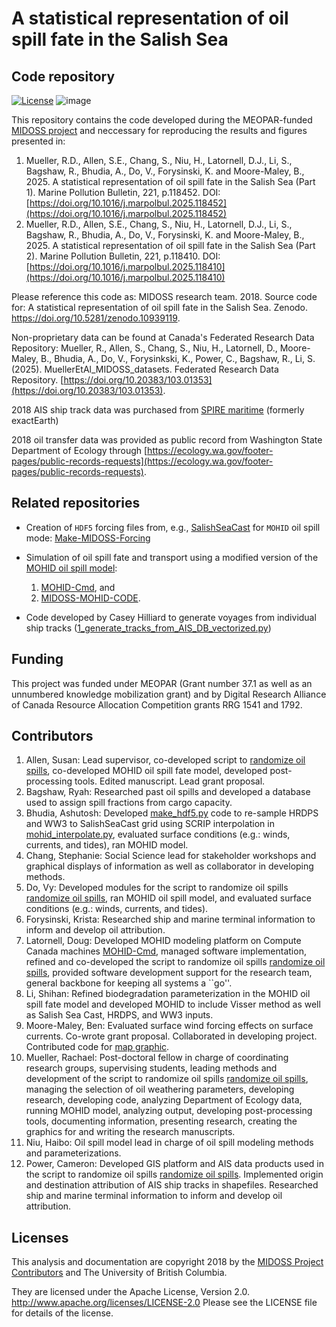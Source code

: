 # A statistical representation of oil spill fate in the Salish Sea  <br />

Code repository <br />
---
[![License](https://img.shields.io/badge/License-Apache_2.0-blue.svg)](https://opensource.org/licenses/Apache-2.0)
![image](https://github.com/MIDOSS/MuellerEtAl_MIDOSS_paper/assets/59846131/ac188cfe-d502-4048-96aa-2eff284e3b20)

This repository contains the code developed during the MEOPAR-funded [MIDOSS project](https://midoss-docs.readthedocs.io/en/latest/index.html) and neccessary for reproducing the results and figures presented in: 

1. Mueller, R.D., Allen, S.E., Chang, S., Niu, H., Latornell, D.J., Li, S., Bagshaw, R., Bhudia, A., Do, V., Forysinski, K. and Moore-Maley, B., 2025. A statistical representation of oil spill fate in the Salish Sea (Part 1). Marine Pollution Bulletin, 221, p.118452. DOI: [https://doi.org/10.1016/j.marpolbul.2025.118452](https://doi.org/10.1016/j.marpolbul.2025.118452)  
2. Mueller, R.D., Allen, S.E., Chang, S., Niu, H., Latornell, D.J., Li, S., Bagshaw, R., Bhudia, A., Do, V., Forysinski, K. and Moore-Maley, B., 2025. A statistical representation of oil spill fate in the Salish Sea (Part 2). Marine Pollution Bulletin, 221, p.118410. DOI: [https://doi.org/10.1016/j.marpolbul.2025.118410](https://doi.org/10.1016/j.marpolbul.2025.118410)

Please reference this code as: MIDOSS research team. 2018. Source code for: A statistical representation of oil spill fate in the Salish Sea. Zenodo. https://doi.org/10.5281/zenodo.10939119.

Non-proprietary data can be found at Canada's Federated Research Data Repository:
Mueller, R., Allen, S., Chang, S., Niu, H., Latornell, D., Moore-Maley, B., Bhudia, A., Do, V., Forysinkski, K., Power, C., Bagshaw, R., Li, S. (2025). MuellerEtAl_MIDOSS_datasets. Federated Research Data Repository. [https://doi.org/10.20383/103.01353](https://doi.org/10.20383/103.01353).

2018 AIS ship track data was purchased from [SPIRE maritime](https://spire.com/maritime/) (formerly exactEarth)

2018 oil transfer data was provided as public record from Washington State Department of Ecology through [https://ecology.wa.gov/footer-pages/public-records-requests](https://ecology.wa.gov/footer-pages/public-records-requests). 


## Related repositories
- Creation of `HDF5` forcing files from, e.g., [SalishSeaCast](https://salishsea.eos.ubc.ca/erddap/index.html) for `MOHID` oil spill mode: [Make-MIDOSS-Forcing](https://github.com/MIDOSS/Make-MIDOSS-Forcing)
- Simulation of oil spill fate and transport using a modified version of the [MOHID oil spill model](http://www.mohid.com):
  
    1. [MOHID-Cmd](https://github.com/MIDOSS/MOHID-Cmd?tab=readme-ov-file#license), and
    2. [MIDOSS-MOHID-CODE](https://github.com/MIDOSS/MIDOSS-MOHID-CODE).
- Code developed by Casey Hilliard to generate voyages from individual ship tracks ([1_generate_tracks_from_AIS_DB_vectorized.py](https://github.com/casey-h/MEOPAR_AIS/blob/master/02_Segment_Development/1_generate_tracks_from_AIS_DB_vectorized.py))

## Funding
This project was funded under MEOPAR (Grant number 37.1 as well as an unnumbered knowledge mobilization grant) and by Digital Research Alliance of Canada Resource Allocation Competition grants RRG 1541 and 1792.

## Contributors
1. Allen, Susan: Lead supervisor, co-developed script to [randomize oil spills](https://github.com/MIDOSS/MuellerEtAl_MIDOSS_paper/blob/main/moad_tools/random_oil_spills.py), co-developed MOHID oil spill fate model, developed post-processing tools. Edited manuscript. Lead grant proposal.
2. Bagshaw, Ryah: Researched past oil spills and developed a database used to assign spill fractions from cargo capacity.
3. Bhudia, Ashutosh: Developed [make_hdf5.py](https://github.com/MIDOSS/Make-MIDOSS-Forcing/blob/main/make_midoss_forcing/make_hdf5.py) code to re-sample HRDPS and WW3 to SalishSeaCast grid using SCRIP interpolation in [mohid_interpolate.py](https://github.com/MIDOSS/Make-MIDOSS-Forcing/blob/main/make_midoss_forcing/mohid_interpolate.py), evaluated surface conditions (e.g.: winds, currents, and tides), ran MOHID model.
4. Chang, Stephanie:  Social Science lead for stakeholder workshops and graphical displays of information as well as collaborator in developing methods. 
5. Do, Vy: Developed modules for the script to randomize oil spills [randomize oil spills](https://github.com/MIDOSS/MuellerEtAl_MIDOSS_paper/blob/main/moad_tools/random_oil_spills.py), ran MOHID oil spill model, and evaluated surface conditions (e.g.: winds, currents, and tides).
6. Forysinski, Krista: Researched ship and marine terminal information to inform and develop oil attribution.
7. Latornell, Doug: Developed MOHID modeling platform on Compute Canada machines [MOHID-Cmd](https://github.com/MIDOSS/MOHID-Cmd), managed software implementation, refined and co-developed the script to randomize oil spills [randomize oil spills](https://github.com/MIDOSS/MuellerEtAl_MIDOSS_paper/blob/main/moad_tools/random_oil_spills.py), provided software development support for the research team, general backbone for keeping all systems a ``go''.
8. Li, Shihan: Refined biodegradation parameterization in the MOHID oil spill fate model and developed MOHID to include Visser method as well as Salish Sea Cast, HRDPS, and WW3 inputs.
9. Moore-Maley, Ben: Evaluated surface wind forcing effects on surface currents.  Co-wrote grant proposal. Collaborated in developing project. Contributed code for [map graphic](https://github.com/MIDOSS/MuellerEtAl_MIDOSS_paper/blob/main/notebooks/Figure1_DomainMap.ipynb). 
10. Mueller, Rachael: Post-doctoral fellow in charge of coordinating research groups, supervising students, leading methods and development of the script to randomize oil spills [randomize oil spills](https://github.com/MIDOSS/MuellerEtAl_MIDOSS_paper/blob/main/moad_tools/random_oil_spills.py), managing the selection of oil weathering parameters, developing research, developing code, analyzing Department of Ecology data, running MOHID model, analyzing output, developing post-processing tools, documenting information, presenting research, creating the graphics for and writing the research manuscripts.
11. Niu, Haibo: Oil spill model lead in charge of oil spill modeling methods and parameterizations. 
12. Power, Cameron: Developed GIS platform and AIS data products used in the script to randomize oil spills [randomize oil spills](https://github.com/MIDOSS/MuellerEtAl_MIDOSS_paper/blob/main/moad_tools/random_oil_spills.py). Implemented origin and destination attribution of AIS ship tracks in shapefiles. Researched ship and marine terminal information to inform and develop oil attribution.
    
## Licenses

This analysis and documentation are copyright 2018 by the [MIDOSS Project Contributors](https://midoss-docs.readthedocs.io/en/latest/CONTRIBUTORS.html) and The University of British Columbia.

They are licensed under the Apache License, Version 2.0.
http://www.apache.org/licenses/LICENSE-2.0
Please see the LICENSE file for details of the license.


